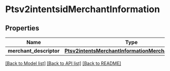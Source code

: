 # Ptsv2intentsidMerchantInformation

## Properties
Name | Type | Description | Notes
------------ | ------------- | ------------- | -------------
**merchant_descriptor** | [**Ptsv2intentsMerchantInformationMerchantDescriptor**](Ptsv2intentsMerchantInformationMerchantDescriptor.md) |  | [optional] 

[[Back to Model list]](../README.md#documentation-for-models) [[Back to API list]](../README.md#documentation-for-api-endpoints) [[Back to README]](../README.md)


